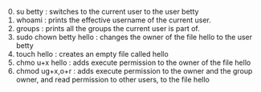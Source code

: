 0. su betty : switches to the current user to the user betty
1. whoami : prints the effective username of the current user.
2. groups : prints all the groups the current user is part of.
3. sudo chown betty hello : changes the owner of the file hello to the user betty
4. touch hello : creates an empty file called hello
5. chmo u+x hello : adds execute permission to the owner of the file hello
6. chmod ug+x,o+r : adds execute permission to the owner and the group owner, and read permission to other users, to the file hello

